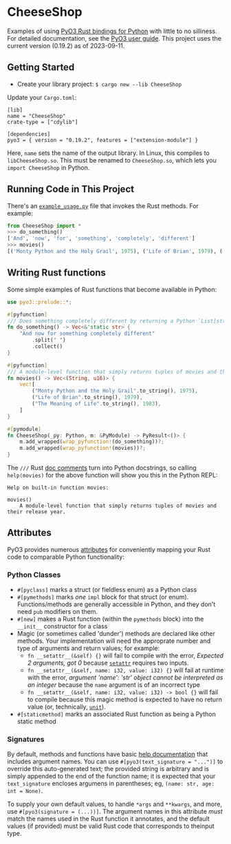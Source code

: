 # CheeseShop
Examples of using [PyO3 Rust bindings for Python](https://github.com/pyo3/pyo3) with little to no silliness. For detailed documentation, see the [PyO3 user guide](https://pyo3.rs/v0.19.2). This project uses the current version (0.19.2) as of 2023-09-11.

## Getting Started
* Create your library project: `$ cargo new --lib CheeseShop`

Update your `Cargo.toml`:

```none
[lib]
name = "CheeseShop"
crate-type = ["cdylib"]

[dependencies]
pyo3 = { version = "0.19.2", features = ["extension-module"] }
```

Here, `name` sets the name of the output library. In Linux, this compiles to `libCheeseShop.so`. This must be renamed to `CheeseShop.so`, which lets you `import CheeseShop` in Python.

## Running Code in This Project
There's an [`example_usage.py`](example_usage.py) file that invokes the Rust methods. For example:

```python
from CheeseShop import *
>>> do_something()
['And', 'now', 'for', 'something', 'completely', 'different']
>>> movies()
[('Monty Python and the Holy Grail', 1975), ('Life of Brian', 1979), ('The Meaning of Life', 1983)]
```

## Writing Rust functions

Some simple examples of Rust functions that become available in Python:

```rust
use pyo3::prelude::*;

#[pyfunction]
/// Does something completely different by returning a Python `List[str]`.
fn do_something() -> Vec<&'static str> {
    "And now for something completely different"
        .split(" ")
        .collect()
}

#[pyfunction]
/// A module-level function that simply returns tuples of movies and their release year.
fn movies() -> Vec<(String, u16)> {
    vec![
        ("Monty Python and the Holy Grail".to_string(), 1975),
        ("Life of Brian".to_string(), 1979),
        ("The Meaning of Life".to_string(), 1983),
    ]
}

#[pymodule]
fn CheeseShop(_py: Python, m: &PyModule) -> PyResult<()> {
    m.add_wrapped(wrap_pyfunction!(do_something))?;
    m.add_wrapped(wrap_pyfunction!(movies))?;
}
```

The `///` Rust [doc comments](https://doc.rust-lang.org/reference/comments.html#doc-comments) turn into Python docstrings, so calling `help(movies)` for the above function will show you this in the Python REPL:

```text
Help on built-in function movies:

movies()
    A module-level function that simply returns tuples of movies and their release year.
```

## Attributes
PyO3 provides numerous [attributes](https://doc.rust-lang.org/reference/attributes.html) for conveniently mapping your Rust code to comparable Python functionality:

### Python Classes
* `#[pyclass]` marks a struct (or fieldless enum) as a Python class
* `#[pymethods]` marks _one_ `impl` block for that struct (or enum). Functions/methods are generally accessible in Python, and they don't need `pub` modifiers on them.
* `#[new]` makes a Rust function (within the `pymethods` block) into the `__init__` constructor for a class
* Magic (or sometimes called 'dunder') methods are declared like other methods. Your implementation will need the approprate number and type of arguments and return values; for example:
    * `fn __setattr__(&self) {}` will fail to compile with the error, _Expected 2 arguments, got 0_ because [`setattr`](https://docs.python.org/3/library/functions.html#setattr) requires two inputs.
    * `fn __setattr__(&self, name: i32, value: i32) {}` will fail at runtime with the error, _argument 'name': 'str' object cannot be interpreted as an integer_ because the `name` argument is of an incorrect type
    * `fn __setattr__(&self, name: i32, value: i32) -> bool {}` will fail to compile because this magic method is expected to have no return value (or, technically, [`unit`](https://doc.rust-lang.org/std/primitive.unit.html)).
* `#[staticmethod]` marks an associated Rust function as being a Python static method

### Signatures
By default, methods and functions have basic [help documentation](https://docs.python.org/3/library/functions.html#help) that includes argument names. You can use `#[pyo3(text_signature = "...")]` to override this auto-generated text; the provided string is arbitrary and is simply appended to the end of the function name; it is expected that your `text_signature` encloses argumens in parentheses; eg, `(name: str, age: int = None)`.

To supply your own default values, to handle `*args` and `**kwargs`, and more, use `#[pyo3(signature = (...))]`. The argument names in this attribute _must_ match the names used in the Rust function it annotates, and the default values (if provided) must be valid Rust code that corresponds to theinput type.